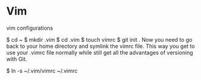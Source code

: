 # Vim
vim configurations

$ cd ~
$ mkdir .vim
$ cd .vim
$ touch vimrc
$ git init .
Now you need to go back to your home directory and symlink the vimrc file. This way you get to use your .vimrc file normally while still get all the advantages of versioning with Git.

$ ln -s ~/.vim/vimrc ~/.vimrc
